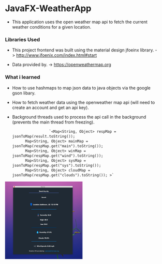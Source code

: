  # JavaFX-WeatherApp

* This application uses the open weather map api to fetch the current weather conditions for a given location.

 ### Libraries Used

* This project frontend was built using the material design jfoeinx library. -> http://www.jfoenix.com/index.html#start

* Data provided by. -> https://openweathermap.org


### What i learned

* How to use hashmaps to map json data to java objects via the google gson libary.
* How to fetch weather data using the openweather map api (will need to create an account and get an api key).
* Background threads used to process the api call in the background (prevents the main thread from freezing).

                       `<Map<String, Object> respMap = jsonToMap(result.toString());
			Map<String, Object> mainMap = jsonToMap(respMap.get("main").toString());
			Map<String, Object> winMap = jsonToMap(respMap.get("wind").toString());
			Map<String, Object> sysMap = jsonToMap(respMap.get("sys").toString());
			Map<String, Object> cloudMap = jsonToMap(respMap.get("clouds").toString()); >`
			

<img src="https://github.com/shavar67/JavaFX-WeatherApp/blob/master/src/com/shavar/weather/sample/weatherApp.jpg" width="256" height="256" title="Weather app">
